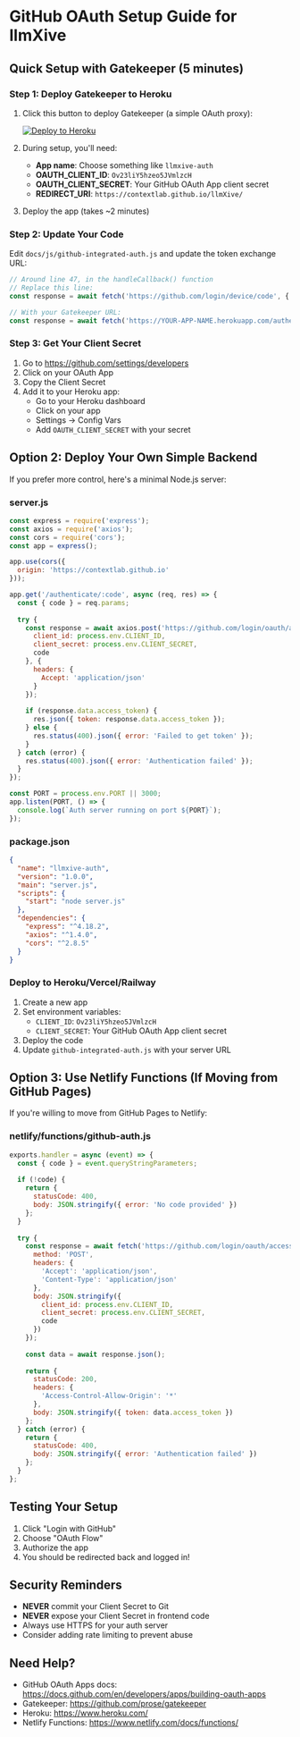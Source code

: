 # GitHub OAuth Setup Guide for llmXive

## Quick Setup with Gatekeeper (5 minutes)

### Step 1: Deploy Gatekeeper to Heroku

1. Click this button to deploy Gatekeeper (a simple OAuth proxy):
   
   [![Deploy to Heroku](https://www.herokucdn.com/deploy/button.svg)](https://heroku.com/deploy?template=https://github.com/prose/gatekeeper)

2. During setup, you'll need:
   - **App name**: Choose something like `llmxive-auth`
   - **OAUTH_CLIENT_ID**: `Ov23liY5hzeo5JVmlzcH`
   - **OAUTH_CLIENT_SECRET**: Your GitHub OAuth App client secret
   - **REDIRECT_URI**: `https://contextlab.github.io/llmXive/`

3. Deploy the app (takes ~2 minutes)

### Step 2: Update Your Code

Edit `docs/js/github-integrated-auth.js` and update the token exchange URL:

```javascript
// Around line 47, in the handleCallback() function
// Replace this line:
const response = await fetch('https://github.com/login/device/code', {

// With your Gatekeeper URL:
const response = await fetch('https://YOUR-APP-NAME.herokuapp.com/authenticate/' + code, {
```

### Step 3: Get Your Client Secret

1. Go to https://github.com/settings/developers
2. Click on your OAuth App
3. Copy the Client Secret
4. Add it to your Heroku app:
   - Go to your Heroku dashboard
   - Click on your app
   - Settings → Config Vars
   - Add `OAUTH_CLIENT_SECRET` with your secret

## Option 2: Deploy Your Own Simple Backend

If you prefer more control, here's a minimal Node.js server:

### server.js
```javascript
const express = require('express');
const axios = require('axios');
const cors = require('cors');
const app = express();

app.use(cors({
  origin: 'https://contextlab.github.io'
}));

app.get('/authenticate/:code', async (req, res) => {
  const { code } = req.params;
  
  try {
    const response = await axios.post('https://github.com/login/oauth/access_token', {
      client_id: process.env.CLIENT_ID,
      client_secret: process.env.CLIENT_SECRET,
      code
    }, {
      headers: { 
        Accept: 'application/json' 
      }
    });
    
    if (response.data.access_token) {
      res.json({ token: response.data.access_token });
    } else {
      res.status(400).json({ error: 'Failed to get token' });
    }
  } catch (error) {
    res.status(400).json({ error: 'Authentication failed' });
  }
});

const PORT = process.env.PORT || 3000;
app.listen(PORT, () => {
  console.log(`Auth server running on port ${PORT}`);
});
```

### package.json
```json
{
  "name": "llmxive-auth",
  "version": "1.0.0",
  "main": "server.js",
  "scripts": {
    "start": "node server.js"
  },
  "dependencies": {
    "express": "^4.18.2",
    "axios": "^1.4.0",
    "cors": "^2.8.5"
  }
}
```

### Deploy to Heroku/Vercel/Railway
1. Create a new app
2. Set environment variables:
   - `CLIENT_ID`: `Ov23liY5hzeo5JVmlzcH`
   - `CLIENT_SECRET`: Your GitHub OAuth App client secret
3. Deploy the code
4. Update `github-integrated-auth.js` with your server URL

## Option 3: Use Netlify Functions (If Moving from GitHub Pages)

If you're willing to move from GitHub Pages to Netlify:

### netlify/functions/github-auth.js
```javascript
exports.handler = async (event) => {
  const { code } = event.queryStringParameters;
  
  if (!code) {
    return {
      statusCode: 400,
      body: JSON.stringify({ error: 'No code provided' })
    };
  }
  
  try {
    const response = await fetch('https://github.com/login/oauth/access_token', {
      method: 'POST',
      headers: {
        'Accept': 'application/json',
        'Content-Type': 'application/json'
      },
      body: JSON.stringify({
        client_id: process.env.CLIENT_ID,
        client_secret: process.env.CLIENT_SECRET,
        code
      })
    });
    
    const data = await response.json();
    
    return {
      statusCode: 200,
      headers: {
        'Access-Control-Allow-Origin': '*'
      },
      body: JSON.stringify({ token: data.access_token })
    };
  } catch (error) {
    return {
      statusCode: 400,
      body: JSON.stringify({ error: 'Authentication failed' })
    };
  }
};
```

## Testing Your Setup

1. Click "Login with GitHub"
2. Choose "OAuth Flow"
3. Authorize the app
4. You should be redirected back and logged in!

## Security Reminders

- **NEVER** commit your Client Secret to Git
- **NEVER** expose your Client Secret in frontend code
- Always use HTTPS for your auth server
- Consider adding rate limiting to prevent abuse

## Need Help?

- GitHub OAuth Apps docs: https://docs.github.com/en/developers/apps/building-oauth-apps
- Gatekeeper: https://github.com/prose/gatekeeper
- Heroku: https://www.heroku.com/
- Netlify Functions: https://www.netlify.com/docs/functions/